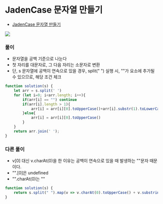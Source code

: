 
# JadenCase 문자열 만들기
  - [JadenCase 문자열 만들기](https://programmers.co.kr/learn/courses/30/lessons/12951#)

  <img src="https://user-images.githubusercontent.com/62092665/138240194-77dfa4d5-2437-4f48-9d85-4c56fdd845dd.png">


### 풀이
  - 문자열을 공백 기준으로 나눈다
  - 첫 자리를 대문자로, 그 다음 자리는 소문자로 변환
  - 단, s 문자열에 공백이 연속으로 있을 경우, split(" ") 실행 시, ""가 요소에 추가될 수 있으므로, 해당 조건 체크


```javascript
function solution(s) {
    let arr = s.split(' ')
    for (let i=0; i<arr.length; i++){
        if(arr[i] == "") continue
        if(arr[i].length > 1){
            arr[i] = arr[i][0].toUpperCase()+arr[i].substr(1).toLowerCase()            
        }else{
            arr[i] = arr[i][0].toUpperCase()
        }
    }
    return arr.join(' ');
}
```


### 다른 풀이
  - v[0] 대신 v.charAt(0)을 한 이유는 공백이 연속으로 있을 때 발생하는 ""문자 때문이다.
  - "".[0]은 undefined
  - "".charAt(0)는 ""

```javascript
function solution(s) {
    return s.split(" ").map(v => v.charAt(0).toUpperCase() + v.substring(1).toLowerCase()).join(" ");
}
```